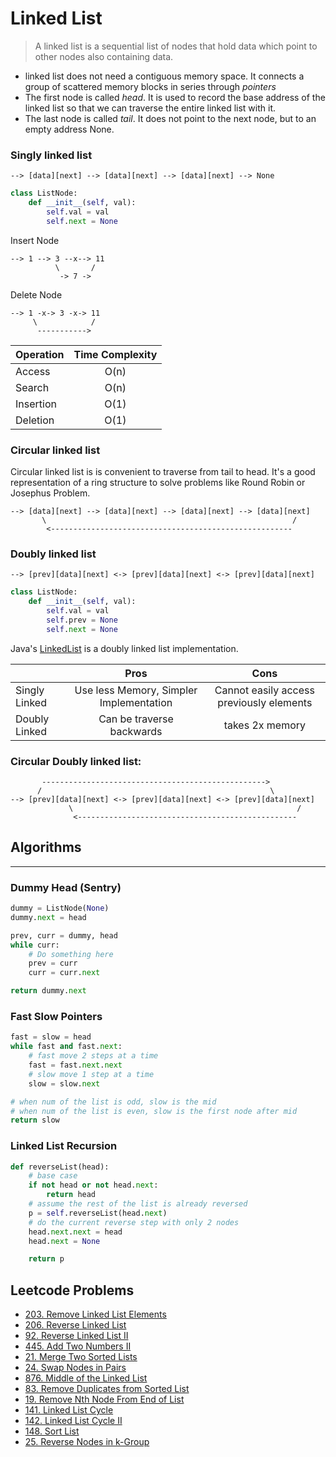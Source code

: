 # Linked List

> A linked list is a sequential list of nodes that hold data which point to other nodes also containing data.

- linked list does not need a contiguous memory space. It connects a group of scattered memory blocks in series through _pointers_
- The first node is called _head_. It is used to record the base address of the linked list so that we can traverse the entire linked list with it.
- The last node is called _tail_. It does not point to the next node, but to an empty address None.

### Singly linked list

```
--> [data][next] --> [data][next] --> [data][next] --> None
```

```py
class ListNode:
    def __init__(self, val):
        self.val = val
        self.next = None
```

Insert Node
```
--> 1 --> 3 --x--> 11
          \       /
           -> 7 ->
```

Delete Node
```
--> 1 -x-> 3 -x-> 11
     \            /
      ----------->
```

| Operation  | Time Complexity |
| ---------- | :-------------: |
| Access     | O(n)            |
| Search     | O(n)            |
| Insertion  | O(1)            |
| Deletion   | O(1)            |

### Circular linked list

Circular linked list is is convenient to traverse from tail to head. It's a good representation of a ring structure to solve problems like Round Robin or Josephus Problem.

```
--> [data][next] --> [data][next] --> [data][next] --> [data][next]
       \                                                       /
        <------------------------------------------------------
```

### Doubly linked list

```
--> [prev][data][next] <-> [prev][data][next] <-> [prev][data][next]
```

```py
class ListNode:
    def __init__(self, val):
        self.val = val
        self.prev = None
        self.next = None
```

Java's [LinkedList](https://github.com/openjdk/jdk/blob/master/src/java.base/share/classes/java/util/LinkedList.java) is a doubly linked list implementation.

|               | Pros                                    | Cons                                     |
| --------------| :-------------------------------------: | :--------------------------------------: |
| Singly Linked | Use less Memory, Simpler Implementation | Cannot easily access previously elements |
| Doubly Linked | Can be traverse backwards               | takes 2x memory                          |

### Circular Doubly linked list:
```
       -------------------------------------------------->
      /                                                   \
--> [prev][data][next] <-> [prev][data][next] <-> [prev][data][next]
             \                                                  /
              <-------------------------------------------------
```

## Algorithms
---

### Dummy Head (Sentry)
```py
dummy = ListNode(None)
dummy.next = head

prev, curr = dummy, head
while curr:
    # Do something here
    prev = curr
    curr = curr.next

return dummy.next
```

### Fast Slow Pointers
```py
fast = slow = head
while fast and fast.next:
    # fast move 2 steps at a time
    fast = fast.next.next
    # slow move 1 step at a time
    slow = slow.next

# when num of the list is odd, slow is the mid
# when num of the list is even, slow is the first node after mid
return slow
```

### Linked List Recursion
```py
def reverseList(head):
    # base case
    if not head or not head.next:
        return head
    # assume the rest of the list is already reversed
    p = self.reverseList(head.next)
    # do the current reverse step with only 2 nodes
    head.next.next = head
    head.next = None

    return p
```

## Leetcode Problems

- [203. Remove Linked List Elements](https://leetcode.com/problems/remove-linked-list-elements/)
- [206. Reverse Linked List](https://leetcode.com/problems/reverse-linked-list/)
- [92. Reverse Linked List II](https://leetcode.com/problems/reverse-linked-list-ii/)
- [445. Add Two Numbers II](https://leetcode.com/problems/add-two-numbers-ii/)
- [21. Merge Two Sorted Lists](https://leetcode.com/problems/merge-two-sorted-lists/)
- [24. Swap Nodes in Pairs](https://leetcode.com/problems/swap-nodes-in-pairs/)
- [876. Middle of the Linked List](https://leetcode.com/problems/middle-of-the-linked-list/)
- [83. Remove Duplicates from Sorted List](https://leetcode.com/problems/remove-duplicates-from-sorted-list/)
- [19. Remove Nth Node From End of List](https://leetcode.com/problems/remove-nth-node-from-end-of-list/)
- [141. Linked List Cycle](https://leetcode.com/problems/linked-list-cycle/)
- [142. Linked List Cycle II](https://leetcode.com/problems/linked-list-cycle-ii/)
- [148. Sort List](https://leetcode.com/problems/sort-list/)
- [25. Reverse Nodes in k-Group](https://leetcode.com/problems/reverse-nodes-in-k-group/)
